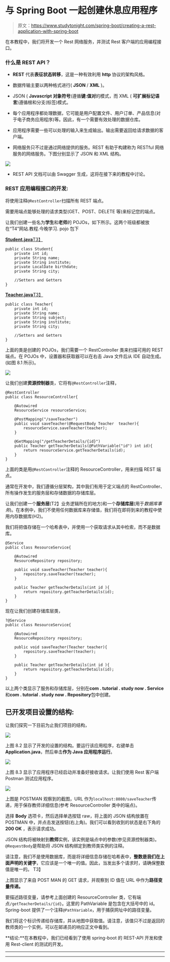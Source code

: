 # 与 Spring Boot 一起创建休息应用程序

> 原文：<https://www.studytonight.com/spring-boot/creating-a-rest-application-with-spring-boot>

在本教程中，我们将开发一个 Rest 网络服务，并测试 Rest 客户端的应用编程接口。

### 什么是 REST API？

*   **REST** 代表**表征状态转移**，这是一种有效利用 **http** 协议的架构风格。

*   数据传输主要以两种格式进行( **JSON** / **XML** )。

*   JSON ( **Javascript 对象符号**)遵循**键:值对**的模式，而 XML ( **可扩展标记语言**)遵循根和分支(标签)模式。

*   每个应用程序都处理数据，它可能是用户配置文件、用户订单、产品信息(对于电子商务应用程序)等。因此，有一个需要有效处理的数据仓库。

*   应用程序需要一些可以处理的输入来生成输出。输出需要返回给请求数据的客户端。

*   网络服务只不过是通过网络提供的服务。REST 有助于构建称为 RESTful 网络服务的网络服务。下图分别显示了 JSON 和 XML 结构。

![](../Images/b76d0f078ccd46a8b405078b339c43f9.png)

*   REST API 文档可以由 Swagger 生成，这将在接下来的教程中讨论。

### REST 应用编程接口的开发:

将使用注释`@RestController`扫描所有 REST 端点。

需要用端点能够处理的请求类型(GET、POST、DELETE 等)来标记您的端点。

让我们创建一些名为**学生**和**老师**的 POJOs，如下所示。这两个班级都被放在“T4”网站.教程.今晚学习. pojo 包下

<u>**Student.java**T3】</u>

```
public class Student{
    private int id;
    private String name;
    private String institute;
    private LocalDate birthdate;
    private String city;

    //Setters and Getters
}
```

<u>**Teacher.java**T3】</u>

```
public class Teacher{
    private int id;
    private String name;
    private String subject;
    private String institute;
    private String city;

    //Setters and Getters
}
```

上面的类是创建的 POJOs，我们需要一个 RestController 类来扫描可用的 REST 端点。在 POJOs 中，设置器和获取器可以在右击 Java 文件后从 IDE 自动生成。(如图 8.1 所示)。

**![](../Images/cfdc75b4863f9827a80883ade3d579f9.png)**

让我们创建**资源控制器**类，它将有`@RestController`注释，

```
@RestController
public class ResourceController{

    @Autowired
    ResourceService resourceService;

    @PostMapping("/saveTeacher")
    public void saveTeacher(@RequestBody Teacher  teacher){
        resourceService.saveTeacher(teacher);
    }

    @GetMapping("/getTeacherDetails/{id}")
    public Teacher getTeacherDetails(@PathVariable("id") int id){
        return resourceService.getTeacherDetails(id);
    }
} 
```

上面的类是用`@RestController`注释的 ResourceController，用来扫描 REST 端点。

通常在开发中，我们遵循分层架构，其中我们有用于定义端点的 RestController、所有操作发生的服务层和存储数据的存储库层。

让我们创建一个**服务层**(T2】业务逻辑所在的地方)和一个**存储库层**(用于*数据库事务*)。在本例中，我们不使用任何数据库来存储值，我们将在即将到来的教程中使用内存数据库(H2)。

我们将把值存储在一个哈希表中，并使用一个获取请求从其中检索，而不是数据库。

```
@Service
public class ResourceService{

    @Autowired
    ResourceRepository repository;

    public void saveTeacher(Teacher teacher){
        repository.saveTeacher(teacher);
    }

    public Teacher getTeacherDetails(int id ){
        return repository.getTeacherDetails(id);
    }
}
```

现在让我们创建存储库层类，

```
?@Service
public class ResourceService{

    @Autowired
    ResourceRepository repository;

    public void saveTeacher(Teacher teacher){
        repository.saveTeacher(teacher);
    }

    public Teacher getTeacherDetails(int id ){
        return repository.getTeacherDetails(id);
    }
}
```

以上两个类显示了服务和存储库层，分别在**com . tutorial . study now . Service**和**com . tutorial . study now . Repository**包中创建。

## 已开发项目设置的结构:

让我们探究一下目前为止我们项目的结构，

![](../Images/810003f25ea99b9af9c16612b312cda9.png)

上图 8.2 显示了开发的设置的结构。要运行该应用程序，右键单击**Application.java**，然后单击**作为 Java 应用程序运行**。

![](../Images/3b2b31e9d54ad65f675a6edf48250bd4.png)

上图 8.3 显示了应用程序已经启动并准备好接收请求。让我们使用 Rest 客户端 Postman 测试应用程序。

![](../Images/e62cf0ff7b0292c94d8771284269b2c7.png)

上图是 POSTMAN 观察到的截图，URL 作为`localhost:8080/saveTeacher`传递，用于保存教师详细信息(参考 ResourceController 类中的端点)。

选择 **Body** 选项卡，然后选择单选按钮 raw，将上面的 JSON 结构放置在 POSTMAN 中，并点击发送按钮(右上角)。我们可以看到收到的状态是右下角的 **200 OK** ，表示请求成功。

JSON 结构将被映射到**教师**实例，该实例是端点中的参数(参见资源控制器类)。`@RequestBody`是帮助将 JSON 结构绑定到教师类实例的注释。

请注意，我们不是使用数据库，而是将详细信息存储在哈希表中，**整数是我们在上面声明的关键字**，它应该是一个唯一的值。因此，当发出多个请求时，请确保整数值是唯一的。
T3】

上图显示了来自 POST MAN 的 GET 请求，并观察到 ID 值在 URL 中作为**路径变量传递。**

要描述路径变量，请参考上面创建的 ResourceController 类，它有端点`/getTeacherDetails/{id}`。这里的 PathVariable 是包含在大括号中的 id。Spring-boot 提供了一个注释`@PathVariable`，用于捕获网址中的路径变量。

我们将这个标识传递给存储库，并从地图中获取值。请注意，该值只不过是返回的教师类的一个实例，可以在邮递员的响应正文中看到。

**结论:**在本教程中，我们已经看到了使用 spring-boot 的 REST-API 开发和使用 Rest-client 的测试的开发。

* * *

* * *